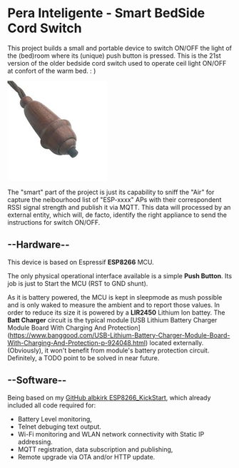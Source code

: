 # Pera Inteligente - Smart BedSide Cord Switch

This project builds a small and portable device to switch ON/OFF the light of the (bed)room where its (unique) push button is pressed.
This is the 21st version of the older bedside cord switch used to operate ceil light ON/OFF at confort of the warm bed. : )

![Pera](Documents/Pera.jpg)

The "smart" part of the project is just its capability to sniff the "Air" for capture the neibourhood list of "ESP-xxxx" APs with their correspondent RSSI signal strength and publish it via MQTT. This data will processed by an external entity, which will, de facto, identify the right appliance to send the instructions for switch ON/OFF.

##
## --Hardware--
This device is based on Espressif **ESP8266** MCU.

The only physical operational interface available is a simple **Push Button**. Its job is just to Start the MCU (RST to GND shunt).

As it is battery powered, the MCU is kept in sleepmode as mush possible and is only waked to measure the ambient and to report those values. In order to reduce its size it is powered by a **LIR2450** Lithium Ion battey. The **Batt Charger** circuit is the typical module [USB Lithium Battery Charger Module Board With Charging And Protection] (https://www.banggood.com/USB-Lithium-Battery-Charger-Module-Board-With-Charging-And-Protection-p-924048.html) located externally. (Obviously), it won't benefit from module's battery protection circuit. Definitely, a TODO point to be solved in near future.


##
## --Software--
Being based on my [GitHub albkirk ESP8266_KickStart](https://github.com/albkirk/ESP8266_KickStart), which already included all code required for:
- Battery Level monitoring,
- Telnet debuging text output.
- Wi-Fi monitoring and WLAN network connectivity with Static IP addressing.
- MQTT registration, data subscription and publishing,
- Remote upgrade via OTA and/or HTTP update.
